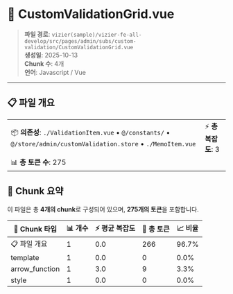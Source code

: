 # 📄 CustomValidationGrid.vue

> **파일 경로**: `vizier(sample)/vizier-fe-all-develop/src/pages/admin/subs/custom-validation/CustomValidationGrid.vue`  
> **생성일**: 2025-10-13  
> **Chunk 수**: 4개  
> **언어**: Javascript / Vue
---





## 📋 파일 개요

| | |
|--|--|
| 📦 **의존성**: `./ValidationItem.vue` • `@/constants/` • `@/store/admin/customValidation.store` • `./MemoItem.vue` | ⚡ **총 복잡도**: 3 |
| 📊 **총 토큰 수**: 275 |  |






## 🧩 Chunk 요약

이 파일은 총 **4개의 chunk**로 구성되어 있으며, **275개의 토큰**을 포함합니다.

| 🧩 Chunk 타입 | 📊 개수 | ⚡ 평균 복잡도 | 📝 총 토큰 | 📈 비율 |
|---------------|--------|-------------|----------|--------|
| 📋 파일 개요 | 1 | 0.0 | 266 | 96.7% |
| template | 1 | 0.0 | 0 | 0.0% |
| arrow_function | 1 | 3.0 | 9 | 3.3% |
| style | 1 | 0.0 | 0 | 0.0% |

